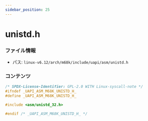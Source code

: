 ```yaml
---
sidebar_position: 25
---
```

# unistd.h

### ファイル情報

- パス: `linux-v6.12/arch/m68k/include/uapi/asm/unistd.h`

### コンテンツ

```h
/* SPDX-License-Identifier: GPL-2.0 WITH Linux-syscall-note */
#ifndef _UAPI_ASM_M68K_UNISTD_H_
#define _UAPI_ASM_M68K_UNISTD_H_

#include <asm/unistd_32.h>

#endif /* _UAPI_ASM_M68K_UNISTD_H_ */

```
